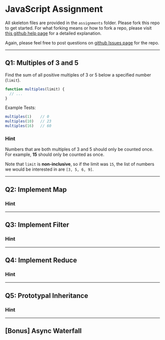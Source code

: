 # JavaScript Assignment

All skeleton files are provided in the `assignments` folder. Please fork this repo to get started. For what forking means or how to fork a repo, please visit [this github help page][help] for a detailed explanation.

Again, please feel free to post questions on [github Issues page][issues] for the repo.

---

## Q1: Multiples of 3 and 5

Find the sum of all positive multiples of 3 or 5 below a specified number (`limit`).

```javascript
function multiples(limit) {
  // ...
}
```

Example Tests:

```javascript
multiples(1)    // 0
multiples(10)   // 23
multiples(16)   // 60
```

### Hint

Numbers that are both multiples of 3 and 5 should only be counted once. For example, **15** should only be counted as once.

Note that `limit` is **non-inclusive**, so if the limit was `15`, the list of numbers we would be interested in are `[3, 5, 6, 9]`.

---

## Q2: Implement Map

### Hint

---

## Q3: Implement Filter

### Hint

---

## Q4: Implement Reduce

### Hint

---

## Q5: Prototypal Inheritance

### Hint

---

## [Bonus] Async Waterfall


<!-- links -->
[issues]: https://github.com/Duke-PL-Course/JavaScript/issues?state=open
[help]: https://help.github.com/articles/fork-a-repo
